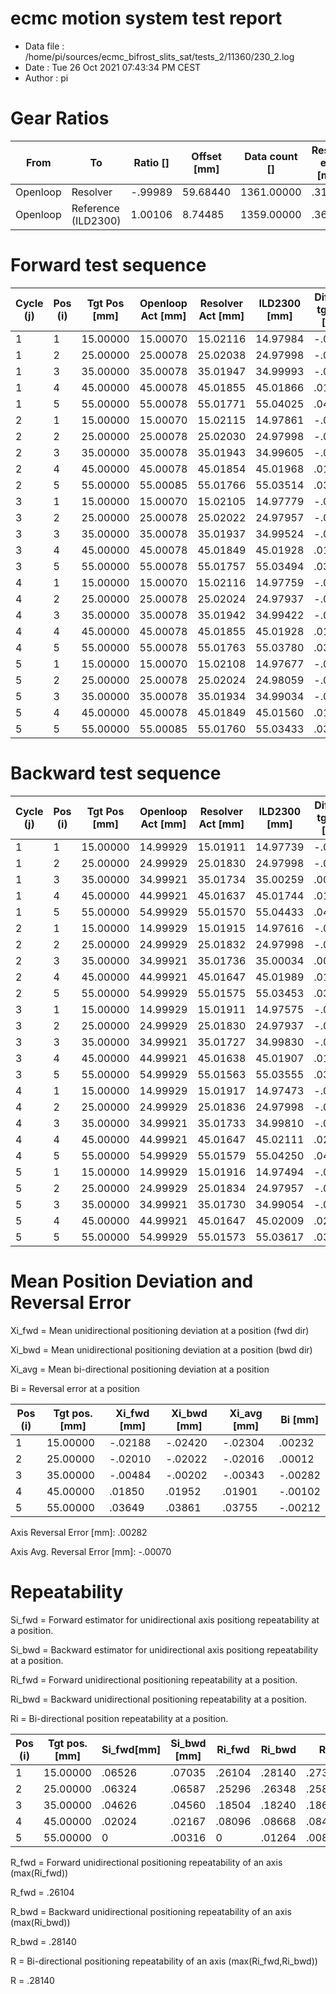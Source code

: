 # ecmc motion system test report

* Data file   : /home/pi/sources/ecmc_bifrost_slits_sat/tests_2/11360/230_2.log
* Date        : Tue 26 Oct 2021 07:43:34 PM CEST
* Author      : pi


# Gear Ratios
From | To | Ratio [] | Offset [mm] | Data count [] | Residual error [mm²]
--- | --- | --- | --- | --- | --- |
Openloop | Resolver | -.99989 | 59.68440 | 1361.00000 | .31489
Openloop | Reference (ILD2300) | 1.00106 | 8.74485 | 1359.00000 | .36107

# Forward test sequence

Cycle (j)| Pos (i)| Tgt Pos [mm] | Openloop Act [mm] | Resolver Act [mm] | ILD2300 [mm] | Diff ref-tgt (xij) [mm]
--- | --- | --- | --- | --- | --- |--- |
1 | 1 | 15.00000 | 15.00070 | 15.02116 | 14.97984 | -.02016 |
1 | 2 | 25.00000 | 25.00078 | 25.02038 | 24.97998 | -.02002 |
1 | 3 | 35.00000 | 35.00078 | 35.01947 | 34.99993 | -.00007 |
1 | 4 | 45.00000 | 45.00078 | 45.01855 | 45.01866 | .01866 |
1 | 5 | 55.00000 | 55.00078 | 55.01771 | 55.04025 | .04025 |
2 | 1 | 15.00000 | 15.00070 | 15.02115 | 14.97861 | -.02139 |
2 | 2 | 25.00000 | 25.00078 | 25.02030 | 24.97998 | -.02002 |
2 | 3 | 35.00000 | 35.00078 | 35.01943 | 34.99605 | -.00395 |
2 | 4 | 45.00000 | 45.00078 | 45.01854 | 45.01968 | .01968 |
2 | 5 | 55.00000 | 55.00085 | 55.01766 | 55.03514 | .03514 |
3 | 1 | 15.00000 | 15.00070 | 15.02105 | 14.97779 | -.02221 |
3 | 2 | 25.00000 | 25.00078 | 25.02022 | 24.97957 | -.02043 |
3 | 3 | 35.00000 | 35.00078 | 35.01937 | 34.99524 | -.00476 |
3 | 4 | 45.00000 | 45.00078 | 45.01849 | 45.01928 | .01928 |
3 | 5 | 55.00000 | 55.00078 | 55.01757 | 55.03494 | .03494 |
4 | 1 | 15.00000 | 15.00070 | 15.02116 | 14.97759 | -.02241 |
4 | 2 | 25.00000 | 25.00078 | 25.02024 | 24.97937 | -.02063 |
4 | 3 | 35.00000 | 35.00078 | 35.01942 | 34.99422 | -.00578 |
4 | 4 | 45.00000 | 45.00078 | 45.01855 | 45.01928 | .01928 |
4 | 5 | 55.00000 | 55.00078 | 55.01763 | 55.03780 | .03780 |
5 | 1 | 15.00000 | 15.00070 | 15.02108 | 14.97677 | -.02323 |
5 | 2 | 25.00000 | 25.00078 | 25.02024 | 24.98059 | -.01941 |
5 | 3 | 35.00000 | 35.00078 | 35.01934 | 34.99034 | -.00966 |
5 | 4 | 45.00000 | 45.00078 | 45.01849 | 45.01560 | .01560 |
5 | 5 | 55.00000 | 55.00085 | 55.01760 | 55.03433 | .03433 |


# Backward test sequence
Cycle (j)| Pos (i)| Tgt Pos [mm] | Openloop Act [mm] | Resolver Act [mm] | ILD2300 [mm] | Diff ref-tgt (xij) [mm]
--- | --- | --- | --- | --- | --- |--- |
1 | 1 | 15.00000 | 14.99929 | 15.01911 | 14.97739 | -.02261 |
1 | 2 | 25.00000 | 24.99929 | 25.01830 | 24.97998 | -.02002 |
1 | 3 | 35.00000 | 34.99921 | 35.01734 | 35.00259 | .00259 |
1 | 4 | 45.00000 | 44.99921 | 45.01637 | 45.01744 | .01744 |
1 | 5 | 55.00000 | 54.99929 | 55.01570 | 55.04433 | .04433 |
2 | 1 | 15.00000 | 14.99929 | 15.01915 | 14.97616 | -.02384 |
2 | 2 | 25.00000 | 24.99929 | 25.01832 | 24.97998 | -.02002 |
2 | 3 | 35.00000 | 34.99921 | 35.01736 | 35.00034 | .00034 |
2 | 4 | 45.00000 | 44.99921 | 45.01647 | 45.01989 | .01989 |
2 | 5 | 55.00000 | 54.99929 | 55.01575 | 55.03453 | .03453 |
3 | 1 | 15.00000 | 14.99929 | 15.01911 | 14.97575 | -.02425 |
3 | 2 | 25.00000 | 24.99929 | 25.01830 | 24.97937 | -.02063 |
3 | 3 | 35.00000 | 34.99921 | 35.01727 | 34.99830 | -.00170 |
3 | 4 | 45.00000 | 44.99921 | 45.01638 | 45.01907 | .01907 |
3 | 5 | 55.00000 | 54.99929 | 55.01563 | 55.03555 | .03555 |
4 | 1 | 15.00000 | 14.99929 | 15.01917 | 14.97473 | -.02527 |
4 | 2 | 25.00000 | 24.99929 | 25.01836 | 24.97998 | -.02002 |
4 | 3 | 35.00000 | 34.99921 | 35.01733 | 34.99810 | -.00190 |
4 | 4 | 45.00000 | 44.99921 | 45.01647 | 45.02111 | .02111 |
4 | 5 | 55.00000 | 54.99929 | 55.01579 | 55.04250 | .04250 |
5 | 1 | 15.00000 | 14.99929 | 15.01916 | 14.97494 | -.02506 |
5 | 2 | 25.00000 | 24.99929 | 25.01834 | 24.97957 | -.02043 |
5 | 3 | 35.00000 | 34.99921 | 35.01730 | 34.99054 | -.00946 |
5 | 4 | 45.00000 | 44.99921 | 45.01647 | 45.02009 | .02009 |
5 | 5 | 55.00000 | 54.99929 | 55.01573 | 55.03617 | .03617 |


# Mean Position Deviation and Reversal Error

Xi_fwd = Mean unidirectional positioning deviation at a position (fwd dir)

Xi_bwd = Mean unidirectional positioning deviation at a position (bwd dir)

Xi_avg = Mean bi-directional positioning deviation at a position

Bi = Reversal error at a position

Pos (i) | Tgt pos. [mm] | Xi_fwd [mm] | Xi_bwd [mm] | Xi_avg [mm] | Bi [mm]
--- | --- | --- |--- |--- |--- |
1 | 15.00000 | -.02188 | -.02420 | -.02304 | .00232
2 | 25.00000 | -.02010 | -.02022 | -.02016 | .00012
3 | 35.00000 | -.00484 | -.00202 | -.00343 | -.00282
4 | 45.00000 | .01850 | .01952 | .01901 | -.00102
5 | 55.00000 | .03649 | .03861 | .03755 | -.00212

Axis Reversal Error [mm]: .00282

Axis Avg. Reversal Error [mm]: -.00070

# Repeatability

Si_fwd = Forward estimator for unidirectional axis positiong repeatability at a position.

Si_bwd = Backward estimator for unidirectional axis positiong repeatability at a position.

Ri_fwd = Forward unidirectional positioning repeatability at a position.

Ri_bwd = Backward unidirectional positioning repeatability at a position.

Ri = Bi-directional position repeatability at a position.

Pos (i) | Tgt pos. [mm] | Si_fwd[mm] | Si_bwd [mm] | Ri_fwd | Ri_bwd | Ri
--- | --- | --- |--- |--- |--- |--- |
1| 15.00000 | .06526 |.07035 | .26104 | .28140 | .27354
2| 25.00000 | .06324 |.06587 | .25296 | .26348 | .25834
3| 35.00000 | .04626 |.04560 | .18504 | .18240 | .18654
4| 45.00000 | .02024 |.02167 | .08096 | .08668 | .08484
5| 55.00000 | 0 |.00316 | 0 | .01264 | .00844

R_fwd = Forward unidirectional positioning repeatability of an axis (max(Ri_fwd))

R_fwd = .26104

R_bwd = Backward unidirectional positioning repeatability of an axis (max(Ri_bwd))

R_bwd = .28140

R = Bi-directional positioning repeatability of an axis (max(Ri_fwd,Ri_bwd))

R = .28140

